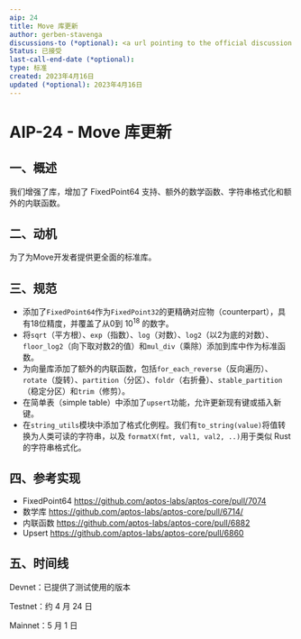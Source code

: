 ```yaml
---
aip: 24
title: Move 库更新
author: gerben-stavenga
discussions-to (*optional): <a url pointing to the official discussion thread>
Status: 已接受
last-call-end-date (*optional): 
type: 标准
created: 2023年4月16日
updated (*optional): 2023年4月16日
---
```

# AIP-24 - Move 库更新

## 一、概述

我们增强了库，增加了 FixedPoint64 支持、额外的数学函数、字符串格式化和额外的内联函数。

## 二、动机

为了为Move开发者提供更全面的标准库。

## 三、规范

- 添加了`FixedPoint64`作为`FixedPoint32`的更精确对应物（counterpart），具有18位精度，并覆盖了从0到 $10^{18}$ 的数字。
- 将`sqrt`（平方根）、`exp`（指数）、`log`（对数）、`log2`（以2为底的对数）、`floor_log2`（向下取对数2的值）和`mul_div`（乘除）添加到库中作为标准函数。
- 为向量库添加了额外的内联函数，包括`for_each_reverse`（反向遍历）、`rotate`（旋转）、`partition`（分区）、`foldr`（右折叠）、`stable_partition`（稳定分区）和`trim`（修剪）。
- 在简单表（simple table）中添加了`upsert`功能，允许更新现有键或插入新键。
- 在`string_utils`模块中添加了格式化例程。我们有`to_string(value)`将值转换为人类可读的字符串，以及 `formatX(fmt, val1, val2, ..)`用于类似 Rust 的字符串格式化。

## 四、参考实现

- FixedPoint64 https://github.com/aptos-labs/aptos-core/pull/7074
- 数学库 https://github.com/aptos-labs/aptos-core/pull/6714/
- 内联函数 https://github.com/aptos-labs/aptos-core/pull/6882
- Upsert https://github.com/aptos-labs/aptos-core/pull/6860

## 五、时间线

Devnet：已提供了测试使用的版本

Testnet：约 4 月 24 日

Mainnet：5 月 1 日

